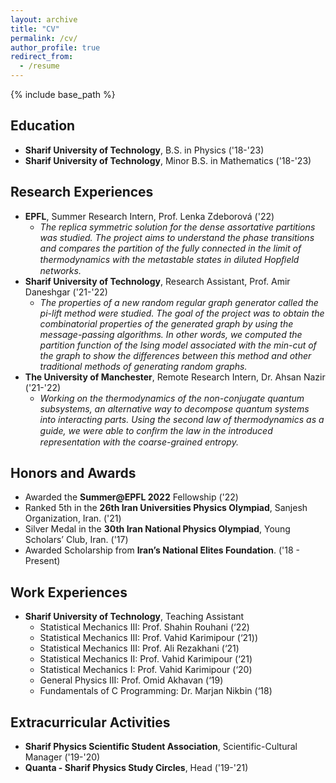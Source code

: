 ```yaml
---
layout: archive
title: "CV"
permalink: /cv/
author_profile: true
redirect_from:
  - /resume
---
```


{% include base_path %}

## Education
* **Sharif University of Technology**, B.S. in Physics ('18-'23)
* **Sharif University of Technology**, Minor B.S. in Mathematics ('18-'23)

## Research Experiences
* **EPFL**, Summer Research Intern, Prof. Lenka Zdeborová ('22)
  * _The replica symmetric solution for the dense assortative partitions was studied. The project aims to understand the phase transitions and compares the partition of the fully connected in the limit of thermodynamics with the metastable states in diluted Hopﬁeld networks._
* **Sharif University of Technology**, Research Assistant, Prof. Amir Daneshgar ('21-'22)
  * _The properties of a new random regular graph generator called the pi-lift method were studied. The goal of the project was to obtain the combinatorial properties of the generated graph by using the message-passing algorithms. In other words, we computed the partition function of the Ising model associated with the min-cut of the graph to show the differences between this method and other traditional methods of generating random graphs._
* **The University of Manchester**, Remote Research Intern, Dr. Ahsan Nazir ('21-'22)
  * _Working on the thermodynamics of the non-conjugate quantum subsystems, an alternative way to decompose quantum systems into interacting parts. Using the second law of thermodynamics as a guide, we were able to conﬁrm the law in the introduced representation with the coarse-grained entropy._

## Honors and Awards
* Awarded the **Summer@EPFL 2022** Fellowship ('22)
* Ranked 5th in the **26th Iran Universities Physics Olympiad**, Sanjesh Organization, Iran. ('21)
* Silver Medal in the **30th Iran National Physics Olympiad**, Young Scholars’ Club, Iran. ('17)
* Awarded Scholarship from **Iran’s National Elites Foundation**. ('18 - Present)

## Work Experiences
* **Sharif University of Technology**, Teaching Assistant
  * Statistical Mechanics III: Prof. Shahin Rouhani (‘22)
  * Statistical Mechanics III: Prof. Vahid Karimipour (‘21))
  * Statistical Mechanics III: Prof. Ali Rezakhani (‘21)
  * Statistical Mechanics II: Prof. Vahid Karimipour (‘21)
  * Statistical Mechanics I: Prof. Vahid Karimipour (‘20)
  * General Physics III: Prof. Omid Akhavan (‘19)
  * Fundamentals of C Programming: Dr. Marjan Nikbin (‘18)
  
## Extracurricular Activities
* **Sharif Physics Scientific Student Association**, Scientific-Cultural Manager ('19-'20)
* **Quanta - Sharif Physics Study Circles**, Head ('19-'21)

